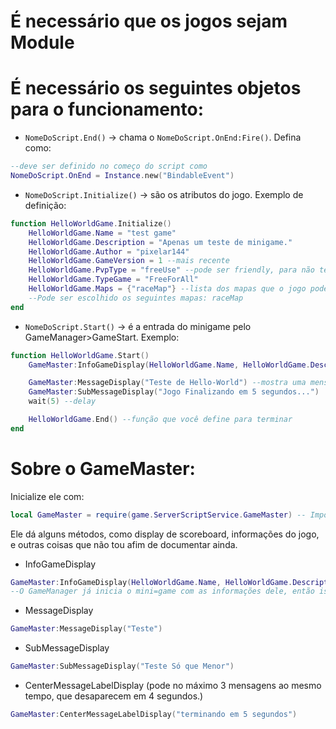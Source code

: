 # É necessário que os jogos sejam Module
# É necessário os seguintes objetos para o funcionamento:
- `NomeDoScript.End()` -> chama o `NomeDoScript.OnEnd:Fire()`. Defina como: 
```lua
--deve ser definido no começo do script como
NomeDoScript.OnEnd = Instance.new("BindableEvent")
```

- `NomeDoScript.Initialize()` -> são os atributos do jogo. Exemplo de definição:
```lua
function HelloWorldGame.Initialize()
	HelloWorldGame.Name = "test game"
	HelloWorldGame.Description = "Apenas um teste de minigame."
	HelloWorldGame.Author = "pixelar144"
	HelloWorldGame.GameVersion = 1 --mais recente
	HelloWorldGame.PvpType = "freeUse" --pode ser friendly, para não ter pvp.
	HelloWorldGame.TypeGame = "FreeForAll"
	HelloWorldGame.Maps = {"raceMap"} --lista dos mapas que o jogo pode ser usado.
    --Pode ser escolhido os seguintes mapas: raceMap
end
```

- `NomeDoScript.Start()` -> é a entrada do minigame pelo GameManager>GameStart. Exemplo:
```lua
function HelloWorldGame.Start()
	GameMaster:InfoGameDisplay(HelloWorldGame.Name, HelloWorldGame.Description) --mostra o display da tela

	GameMaster:MessageDisplay("Teste de Hello-World") --mostra uma mensagem na tela
	GameMaster:SubMessageDisplay("Jogo Finalizando em 5 segundos...")
	wait(5) --delay

	HelloWorldGame.End() --função que você define para terminar
end
```


# Sobre o GameMaster:
Inicialize ele com:
```lua
local GameMaster = require(game.ServerScriptService.GameMaster) -- Importar GameMaster
```
Ele dá alguns métodos, como display de scoreboard, informações do jogo, e outras coisas que não tou afim de documentar ainda.

- InfoGameDisplay
```lua
GameMaster:InfoGameDisplay(HelloWorldGame.Name, HelloWorldGame.Description)
--O GameManager já inicia o mini=game com as informações dele, então isso pode ser usado se você quiser alterar no meio da partida.
```

- MessageDisplay 
```lua
GameMaster:MessageDisplay("Teste")
```

- SubMessageDisplay
```lua
GameMaster:SubMessageDisplay("Teste Só que Menor")
```

- CenterMessageLabelDisplay (pode no máximo 3 mensagens ao mesmo tempo, que desaparecem em 4 segundos.)
```lua
GameMaster:CenterMessageLabelDisplay("terminando em 5 segundos")
```